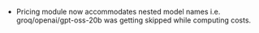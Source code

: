<!-- The pattern we follow here is to keep the changelog for the latest version -->
<!-- Old changelogs are automatically attached to the GitHub releases -->

- Pricing module now accommodates nested model names i.e. groq/openai/gpt-oss-20b was getting skipped while computing costs.
